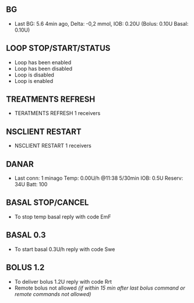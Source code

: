 ## BG
- Last BG: 5.6 4min ago, Delta: -0,2 mmol, IOB: 0.20U (Bolus: 0.10U Basal: 0.10U)

## LOOP STOP/START/STATUS
- Loop has been enabled
- Loop has been disabled
- Loop is disabled
- Loop is enabled

## TREATMENTS REFRESH
- TERATMENTS REFRESH 1 receivers

## NSCLIENT RESTART
- NSCLIENT RESTART 1 receivers

## DANAR
- Last conn: 1 minago Temp: 0.00U/h @11:38 5/30min IOB: 0.5U Reserv: 34U Batt: 100

## BASAL STOP/CANCEL
- To stop temp basal reply with code EmF

## BASAL 0.3
- To start basal 0.3U/h reply with code Swe

## BOLUS 1.2
- To deliver bolus 1.2U reply with code Rrt
- Remote bolus not allowed _(if within 15 min after last bolus command or remote commands not allowed)_